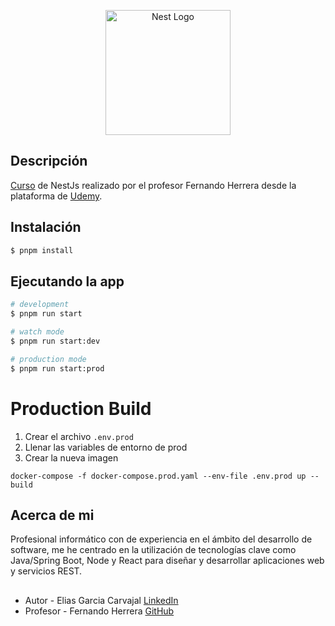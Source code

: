 <p align="center">
  <a href="http://nestjs.com/" target="blank"><img src="https://nestjs.com/img/logo-small.svg" width="200" alt="Nest Logo" /></a>
</p>

## Descripción

[Curso](https://www.udemy.com/course/nest-framework/) de NestJs realizado por el profesor Fernando Herrera desde la plataforma de [Udemy](https://www.udemy.com).

## Instalación

```bash
$ pnpm install
```

## Ejecutando la app

```bash
# development
$ pnpm run start

# watch mode
$ pnpm run start:dev

# production mode
$ pnpm run start:prod
```

# Production Build
1. Crear el archivo ```.env.prod```
2. Llenar las variables de entorno de prod
3. Crear la nueva imagen
```
docker-compose -f docker-compose.prod.yaml --env-file .env.prod up --build
```

## Acerca de mi

Profesional informático con de experiencia en el ámbito del desarrollo de software, me he centrado en la utilización de tecnologías clave como Java/Spring Boot, Node y React para diseñar y desarrollar aplicaciones web y servicios REST.

##

- Autor - Elias Garcia Carvajal [LinkedIn](https://linkedin.com/in/elias-garcia-carvajal-02334384)
- Profesor - Fernando Herrera [GitHub](https://github.com/Klerith)


